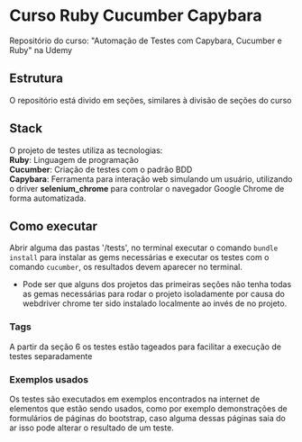 # Curso Ruby Cucumber Capybara

Repositório do curso: "Automação de Testes com Capybara, Cucumber e Ruby" na Udemy

## Estrutura

O repositório está divido em seções, similares à divisão de seções do curso

## Stack

O projeto de testes utiliza as tecnologias:  
**Ruby**: Linguagem de programação  
**Cucumber**: Criação de testes com o padrão BDD  
**Capybara**: Ferramenta para interação web simulando um usuário, utilizando o driver **selenium_chrome** para controlar o navegador Google Chrome de forma automatizada.  

## Como executar

Abrir alguma das pastas '/tests', no terminal executar o comando `bundle install` para instalar as gems necessárias e executar os testes com o comando `cucumber`, os resultados devem aparecer no terminal.
* Pode ser que alguns dos projetos das primeiras seções não tenha todas as gemas necessárias para rodar o projeto isoladamente por causa do webdriver chrome ter sido instalado localmente ao invés de no projeto.

### Tags

A partir da seção 6 os testes estão tageados para facilitar a execução de testes separadamente

### Exemplos usados

Os testes são executados em exemplos encontrados na internet de elementos que estão sendo usados, como por exemplo demonstrações de formulários de páginas do bootstrap, caso alguma dessas páginas saia do ar isso pode alterar o resultado de um teste.
